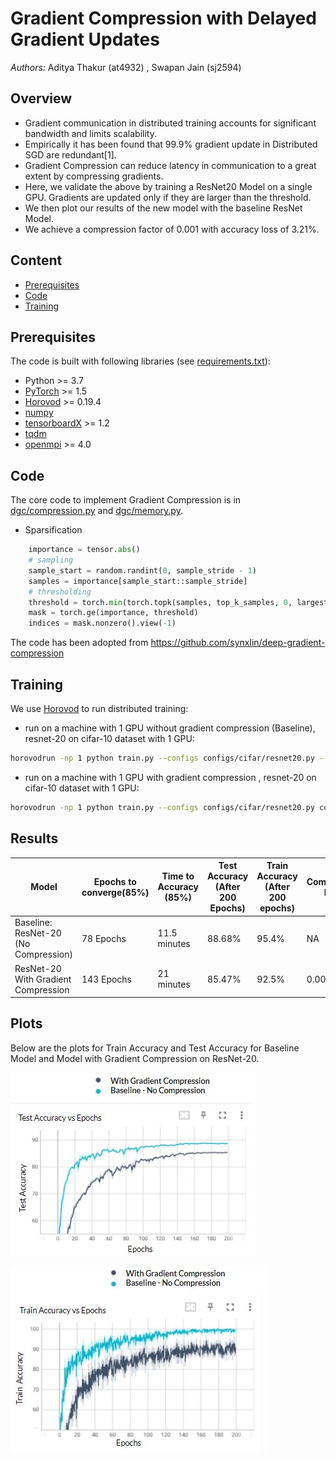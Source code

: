 # Gradient Compression with Delayed Gradient Updates
*Authors:* Aditya Thakur (at4932) , Swapan Jain (sj2594) 

## Overview
- Gradient communication in distributed training accounts for significant bandwidth and limits scalability.
- Empirically it has been found that 99.9% gradient update in Distributed SGD are redundant[1].
- Gradient Compression can reduce latency in communication to a great extent  by compressing gradients.
- Here, we validate the above by  training a ResNet20 Model on a single GPU. Gradients are updated only if they are larger than the threshold.
- We then plot our results of the new model with the baseline ResNet Model.
- We achieve a compression factor of 0.001 with accuracy loss of 3.21%.


## Content
- [Prerequisites](#prerequisites)
- [Code](#code)
- [Training](#training)

## Prerequisites
The code is built with following libraries (see [requirements.txt](requirements.txt)):
- Python >= 3.7
- [PyTorch](https://github.com/pytorch/pytorch) >= 1.5
- [Horovod](https://github.com/horovod/horovod) >= 0.19.4
- [numpy](https://github.com/numpy/numpy)
- [tensorboardX](https://github.com/lanpa/tensorboardX) >= 1.2
- [tqdm](https://github.com/tqdm/tqdm)
- [openmpi](https://www.open-mpi.org/software/ompi/) >= 4.0

## Code

The core code to implement Gradient Compression is in [dgc/compression.py](dgc/compression.py) and [dgc/memory.py](dgc/memory.py).



- Sparsification
```python
    importance = tensor.abs()
    # sampling
    sample_start = random.randint(0, sample_stride - 1)
    samples = importance[sample_start::sample_stride]
    # thresholding
    threshold = torch.min(torch.topk(samples, top_k_samples, 0, largest=True, sorted=False)[0])
    mask = torch.ge(importance, threshold)
    indices = mask.nonzero().view(-1)
```
The code has been adopted from https://github.com/synxlin/deep-gradient-compression


## Training
We use [Horovod](https://github.com/horovod/horovod) to run distributed training:
- run on a machine with 1 GPU without gradient compression (Baseline),
 resnet-20 on cifar-10 dataset with 1 GPU:
```bash
horovodrun -np 1 python train.py --configs configs/cifar/resnet20.py --suffix no_compression --device gpu
```
- run on a machine with 1 GPU with gradient compression ,
 resnet-20 on cifar-10 dataset with 1 GPU:
```bash
horovodrun -np 1 python train.py --configs configs/cifar/resnet20.py configs/dgc/wm5.py configs/dgc/fp16.py configs/dgc/int32.py --suffix with_compression --device gpu
```

## Results

| Model             |  Epochs to converge(85%) | Time to Accuracy (85%) | Test Accuracy (After 200 Epochs) | Train Accuracy (After 200 epochs) | Compression Ratio |  Gradient Update Size |
| ----------------- | ----------- | ----------- |----------- |----------- |----------- |----------- |
| Baseline: ResNet-20 (No Compression)| 78 Epochs  | 11.5 minutes|88.68% | 95.4% | NA |1 MB |
| ResNet-20 With Gradient Compression  | 143 Epochs |  21 minutes | 85.47% |92.5% | 0.001 |1 KB |

## Plots
Below are the plots for Train Accuracy and Test Accuracy for Baseline Model and Model with Gradient Compression on ResNet-20.

![Alt text](https://github.com/AdityaThakur1/hpml-deep-gradient-compression/blob/master/data/test_acc.JPG?raw=true "Test Accuracy on 200 Epochs")

![Alt text](https://github.com/AdityaThakur1/hpml-deep-gradient-compression/blob/master/data/train_acc.JPG?raw=true "Train Accuracy on 200 Epochs")
